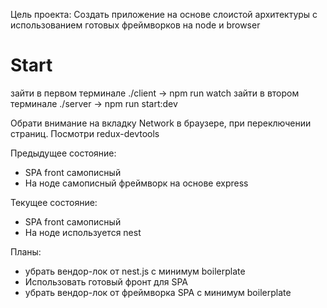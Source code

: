 Цель проекта: Создать приложение на основе слоистой архитектуры с использованием готовых фреймворков на node и browser

# Start
зайти в первом терминале ./client -> npm run watch
зайти в втором терминале ./server -> npm run start:dev

Обрати внимание на вкладку Network в браузере, при переключении страниц. 
Посмотри redux-devtools

Предыдущее состояние:
- SPA front самописный
- На ноде самописный фреймворк на основе express

Текущее состояние:
- SPA front самописный
- На ноде используется nest

Планы:
- убрать вендор-лок от nest.js с минимум boilerplate
- Использовать готовый фронт для SPA
- убрать вендор-лок от фреймворка SPA с минимум boilerplate